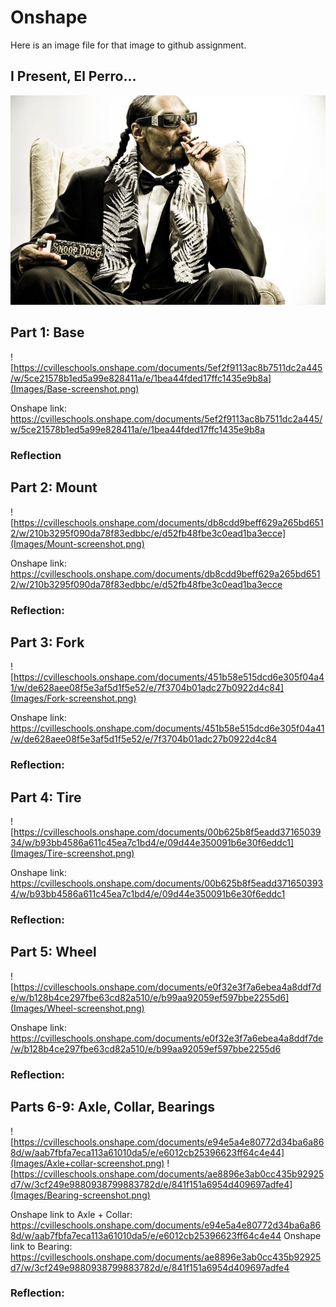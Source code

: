 # Onshape
Here is an image file for that image to github assignment.

## I Present, El Perro...
![El Perro](Images/Snoop_Dogg_by_Bob_Bekian.jpg)

## Part 1: Base
![https://cvilleschools.onshape.com/documents/5ef2f9113ac8b7511dc2a445/w/5ce21578b1ed5a99e828411a/e/1bea44fded17ffc1435e9b8a](Images/Base-screenshot.png)

Onshape link: https://cvilleschools.onshape.com/documents/5ef2f9113ac8b7511dc2a445/w/5ce21578b1ed5a99e828411a/e/1bea44fded17ffc1435e9b8a

### Reflection

## Part 2: Mount
![https://cvilleschools.onshape.com/documents/db8cdd9beff629a265bd6512/w/210b3295f090da78f83edbbc/e/d52fb48fbe3c0ead1ba3ecce](Images/Mount-screenshot.png)

Onshape link: https://cvilleschools.onshape.com/documents/db8cdd9beff629a265bd6512/w/210b3295f090da78f83edbbc/e/d52fb48fbe3c0ead1ba3ecce

### Reflection:

## Part 3: Fork
![https://cvilleschools.onshape.com/documents/451b58e515dcd6e305f04a41/w/de628aee08f5e3af5d1f5e52/e/7f3704b01adc27b0922d4c84](Images/Fork-screenshot.png)

Onshape link: https://cvilleschools.onshape.com/documents/451b58e515dcd6e305f04a41/w/de628aee08f5e3af5d1f5e52/e/7f3704b01adc27b0922d4c84

### Reflection:

## Part 4: Tire
![https://cvilleschools.onshape.com/documents/00b625b8f5eadd3716503934/w/b93bb4586a611c45ea7c1bd4/e/09d44e350091b6e30f6eddc1](Images/Tire-screenshot.png)

Onshape link: https://cvilleschools.onshape.com/documents/00b625b8f5eadd3716503934/w/b93bb4586a611c45ea7c1bd4/e/09d44e350091b6e30f6eddc1

### Reflection:

## Part 5: Wheel
![https://cvilleschools.onshape.com/documents/e0f32e3f7a6ebea4a8ddf7de/w/b128b4ce297fbe63cd82a510/e/b99aa92059ef597bbe2255d6](Images/Wheel-screenshot.png)

Onshape link: https://cvilleschools.onshape.com/documents/e0f32e3f7a6ebea4a8ddf7de/w/b128b4ce297fbe63cd82a510/e/b99aa92059ef597bbe2255d6

### Reflection:

## Parts 6-9: Axle, Collar, Bearings
![https://cvilleschools.onshape.com/documents/e94e5a4e80772d34ba6a868d/w/aab7fbfa7eca113a61010da5/e/e6012cb25396623ff64c4e44](Images/Axle+collar-screenshot.png)
![https://cvilleschools.onshape.com/documents/ae8896e3ab0cc435b92925d7/w/3cf249e9880938799883782d/e/841f151a6954d409697adfe4](Images/Bearing-screenshot.png)

Onshape link to Axle + Collar: https://cvilleschools.onshape.com/documents/e94e5a4e80772d34ba6a868d/w/aab7fbfa7eca113a61010da5/e/e6012cb25396623ff64c4e44
Onshape link to Bearing: https://cvilleschools.onshape.com/documents/ae8896e3ab0cc435b92925d7/w/3cf249e9880938799883782d/e/841f151a6954d409697adfe4

### Reflection:

